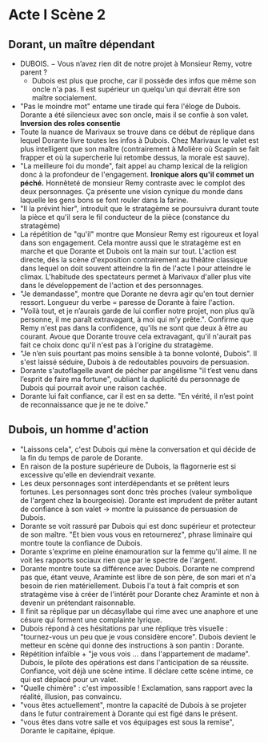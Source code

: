 
# Acte I Scène 2

## Dorant, un maître dépendant

* DUBOIS. − Vous n’avez rien dit de notre projet à Monsieur Remy, votre parent ?
	* Dubois est plus que proche, car il possède des infos que même son oncle n'a pas. Il est supérieur un quelqu'un qui devrait être son maître socialement. 
* "Pas le moindre mot" entame une tirade qui fera l'éloge de Dubois. Dorante a été silencieux avec son oncle, mais il se confie à son valet. **Inversion des roles consentie**
* Toute la nuance de Marivaux se trouve dans ce début de réplique dans lequel Dorante livre toutes les infos à Dubois. Chez Marivaux le valet est plus intelligent que son maître (contrairement à Molière où Scapin se fait frapper et où la supercherie lui retombe dessus, la morale est sauve). 
*  "La meilleure foi du monde", fait appel au champ lexical de la religion donc à la profondeur de l'engagement. **Ironique alors qu'il commet un péché.** Honnêteté de monsieur Remy contraste avec le complot des deux personnages. Ça présente une vision cynique du monde dans laquelle les gens bons se font rouler dans la farine. 
* "Il la prévint hier", introduit que le stratagème se poursuivra durant toute la pièce et qu'il sera le fil conducteur de la pièce (constance du stratagème)
* La répétition de "qu'il" montre que Monsieur Remy est rigoureux et loyal dans son engagement. Cela montre aussi que le stratagème est en marche et que Dorante et Dubois ont la main sur tout. L'action est directe, dès la scène d'exposition contrairement au théâtre classique dans lequel on doit souvent atteindre la fin de l'acte I pour atteindre le climax. L'habitude des spectateurs permet à Marivaux d'aller plus vite dans le développement de l'action et des personnages. 
* "Je demandasse", montre que Dorante ne devra agir qu'en tout dernier ressort. Longueur du verbe = paresse de Dorante à faire l'action. 
* "Voilà tout, et je n’aurais garde de lui confier notre projet, non plus qu’à personne, il me paraît extravagant, à moi qui m’y prête.". Confirme que Remy n'est pas dans la confidence, qu'ils ne sont que deux à être au courant. Avoue que Dorante trouve cela extravagant, qu'il n'aurait pas fait ce choix donc qu'il n'est pas à l'origine du stratagème. 
* "Je n’en suis pourtant pas moins sensible à ta bonne volonté, Dubois". Il s'est laissé séduire, Dubois à de redoutables pouvoirs de persuasion.
* Dorante s'autoflagelle avant de pécher par angélisme "il t’est venu dans l’esprit de faire ma fortune", oubliant la duplicité du personnage de Dubois qui pourrait avoir une raison cachée. 
* Dorante lui fait confiance, car il est en sa dette. "En vérité, il n’est point de reconnaissance que je ne te doive."

## Dubois, un homme d'action

* "Laissons cela", c'est Dubois qui mène la conversation et qui décide de la fin du temps de parole de Dorante. 
* En raison de la posture supérieure de Dubois, la flagornerie est si excessive qu'elle en deviendrait vexante. 
* Les deux personnages sont interdépendants et se prêtent leurs fortunes. Les personnages sont donc très proches (valeur symbolique de l'argent chez la bourgeoisie). Dorante est imprudent de prêter autant de confiance à son valet → montre la puissance de persuasion de Dubois. 
* Dorante se voit rassuré par Dubois qui est donc supérieur et protecteur de son maître. "Et bien vous vous en retournerez", phrase liminaire qui montre toute la confiance de Dubois. 
* Dorante s'exprime en pleine énamouration sur la femme qu'il aime. Il ne voit les rapports sociaux rien que par le spectre de l'argent. 
* Dorante montre toute sa différence avec Dubois. Dorante ne comprend pas que, étant veuve, Araminte est libre de son père, de son mari et n'a besoin de rien matériellement. Dubois l'a tout à fait compris et son stratagème vise à créer de l'intérêt pour Dorante chez Araminte et non à devenir un prétendant raisonnable. 
* Il finit sa réplique par un décasyllabe qui rime avec une anaphore et une césure qui forment une complainte lyrique. 
* Dubois répond à ces hésitations par une réplique très visuelle : "tournez-vous un peu que je vous considère encore". Dubois devient le metteur en scène qui donne des instructions à son pantin : Dorante. 
* Répétition infaïble + "je vous vois ... dans l'appartement de madame". Dubois, le pilote des opérations est dans l'anticipation de sa réussite. Confiance, voit déjà une scène intime. Il déclare cette scène intime, ce qui est déplacé pour un valet. 
* "Quelle chimère" : c'est impossible ! Exclamation, sans rapport avec la réalité, illusion, pas convaincu. 
* "vous êtes actuellement", montre la capacité de Dubois à se projeter dans le futur contrairement à Dorante qui est figé dans le présent. 
* "vous êtes dans votre salle et vos équipages est sous la remise", Dorante le capitaine, épique. 
<!--stackedit_data:
eyJoaXN0b3J5IjpbLTc2OTcwNDk1OCw3MjExOTM3MSwxMDk0Mz
UzNDk0LC0yMTQyMjA5NTIzLC05MDA4NTU1ODgsMTU2MjYxNzA0
NF19
-->